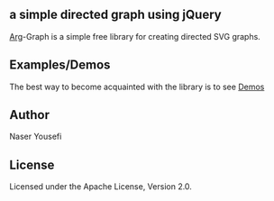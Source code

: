 ## a simple directed graph using jQuery

[Arg](https://en.wikipedia.org/wiki/Arg_e_Bam)-Graph is a simple free library for creating directed SVG graphs.

## Examples/Demos
The best way to become acquainted with the library is to see [Demos](https://n-yousefi.github.io/Arg-Graph/Demo/Example1.html)

## Author
Naser Yousefi
     
 ## License
Licensed under the Apache License, Version 2.0.

